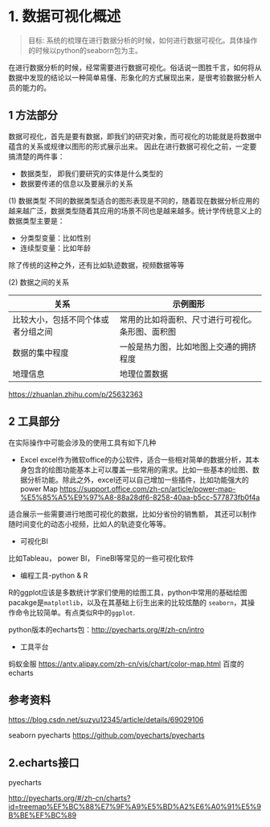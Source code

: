 # 1. 数据可视化概述


> 目标: 系统的梳理在进行数据分析的时候，如何进行数据可视化。具体操作的时候以python的seaborn包为主。

在进行数据分析的时候，经常需要进行数据可视化。俗话说一图胜千言，如何将从数据中发现的结论以一种简单易懂、形象化的方式展现出来，是很考验数据分析人员的能力的。


## 1 方法部分

数据可视化，首先是要有数据，即我们的研究对象，而可视化的功能就是将数据中蕴含的关系或规律以图形的形式展示出来。 因此在进行数据可视化之前，一定要搞清楚的两件事：

* 数据类型， 即我们要研究的实体是什么类型的
* 数据要传递的信息以及要展示的关系

(1) 数据类型
不同的数据类型适合的图形表现是不同的，随着现在数据分析应用的越来越广泛，数据类型随着其应用的场景不同也是越来越多。统计学传统意义上的数据类型主要是：

* 分类型变量：比如性别
* 连续型变量：比如年龄

除了传统的这种之外，还有比如轨迹数据，视频数据等等

(2) 数据之间的关系

| 关系 | 示例图形 |
| --- | --- |
| 比较大小，包括不同个体或者分组之间 | 常用的比如将面积、尺寸进行可视化。条形图、面积图 |
| 数据的集中程度 | 一般是热力图，比如地图上交通的拥挤程度 |
| 地理信息 | 地理位置数据 |


https://zhuanlan.zhihu.com/p/25632363


## 2 工具部分
在实际操作中可能会涉及的使用工具有如下几种

* Excel
excel作为微软office的办公软件，适合一些相对简单的数据分析，其本身包含的绘图功能基本上可以覆盖一些常用的需求。比如一些基本的绘图、数据分析功能。除此之外，excel还可以自己增加一些插件，比如功能强大的 power Map https://support.office.com/zh-cn/article/power-map-%E5%85%A5%E9%97%A8-88a28df6-8258-40aa-b5cc-577873fb0f4a

适合展示一些需要进行地图可视化的数据，比如分省份的销售额，
其还可以制作随时间变化的动态小视频，比如人的轨迹变化等等。

* 可视化BI 

比如Tableau， power BI， FineBI等常见的一些可视化软件

* 编程工具-python & R

R的ggplot应该是多数统计学家们使用的绘图工具，python中常用的基础绘图pacakge是`matplotlib`，以及在其基础上衍生出来的比较炫酷的 `seaborn`，其操作命令比较简单。有点类似R中的`ggplot`.

python版本的echarts包：http://pyecharts.org/#/zh-cn/intro

* 工具平台

蚂蚁金服  https://antv.alipay.com/zh-cn/vis/chart/color-map.html
百度的echarts


## 参考资料

https://blog.csdn.net/suzyu12345/article/details/69029106


seaborn
pyecharts  https://github.com/pyecharts/pyecharts



## 2.echarts接口

pyecharts

http://pyecharts.org/#/zh-cn/charts?id=treemap%EF%BC%88%E7%9F%A9%E5%BD%A2%E6%A0%91%E5%9B%BE%EF%BC%89




